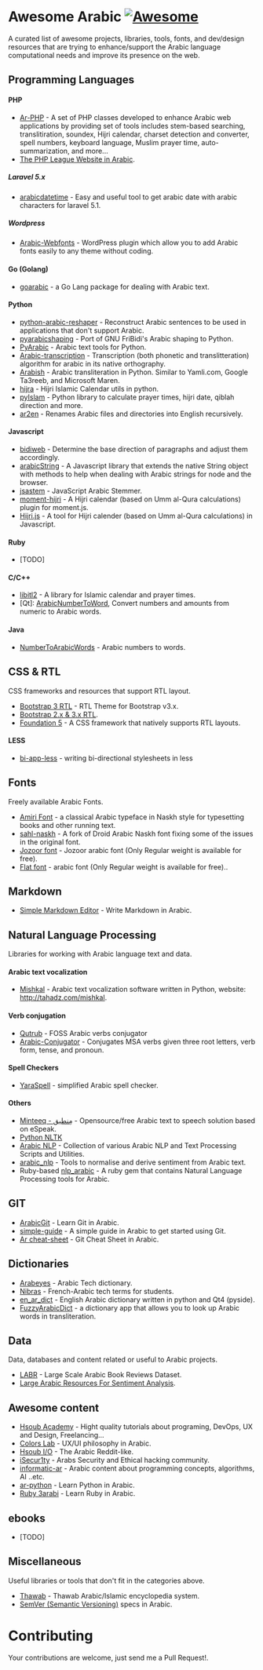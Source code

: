 # Awesome Arabic [![Awesome](https://cdn.rawgit.com/sindresorhus/awesome/d7305f38d29fed78fa85652e3a63e154dd8e8829/media/badge.svg)](https://github.com/sindresorhus/awesome)

A curated list of awesome projects, libraries, tools, fonts, and dev/design resources that are trying to enhance/support the Arabic language computational needs and improve its presence on the web.

## Programming Languages

#### PHP
* [Ar-PHP](http://www.ar-php.org/) - A set of PHP classes developed to enhance Arabic web applications by providing set of tools includes stem-based searching, translitiration, soundex, Hijri calendar, charset detection and converter, spell numbers, keyboard language, Muslim prayer time, auto-summarization, and more...
* [The PHP League Website in Arabic](https://thephpleague.com/ar/).

##### Laravel 5.x
* [arabicdatetime](https://github.com/maherelgamil/arabicdatetime) - Easy and useful tool to get arabic date with arabic characters for laravel 5.1.

##### Wordpress
* [Arabic-Webfonts](https://github.com/mandooox/Arabic-Webfonts) - WordPress plugin which allow you to add Arabic fonts easily to any theme without coding.

#### Go (Golang)
* [goarabic](https://github.com/01walid/goarabic) - a Go Lang package for dealing with Arabic text.

#### Python 
* [python-arabic-reshaper](https://github.com/mpcabd/python-arabic-reshaper) - Reconstruct Arabic sentences to be used in applications that don't support Arabic.
* [pyarabicshaping](https://github.com/behdad/pyarabicshaping) - Port of GNU FriBidi's Arabic shaping to Python.
* [PyArabic](https://pypi.python.org/pypi/PyArabic/0.4) - Arabic text tools for Python.
* [Arabic-transcription](https://github.com/cnnorris/Arabic-transcription) - Transcription (both phonetic and translitteration) algorithm for arabic in its native orthography.
* [Arabish](https://github.com/amasad/arabish) - Arabic transliteration in Python. Similar to Yamli.com, Google Ta3reeb, and Microsoft Maren.
* [hijra](https://github.com/ojuba-org/hijra) - Hijri Islamic Calendar utils in python.
* [pyIslam](https://github.com/abougouffa/pyIslam) - Python library to calculate prayer times, hijri date, qiblah direction and more.
* [ar2en](https://github.com/maherg/ar2en) - Renames Arabic files and directories into English recursively.

#### Javascript
* [bidiweb](https://github.com/hasenj/bidiweb) - Determine the base direction of paragraphs and adjust them accordingly.
* [arabicString](https://github.com/ahmads/arabicString) - A Javascript library that extends the native String object with methods to help when dealing with Arabic strings for node and the browser.
* [jsastem](https://github.com/ejtaal/jsastem) - JavaScript Arabic Stemmer.
* [moment-hijri](https://github.com/xsoh/moment-hijri) -  A Hijri calendar (based on Umm al-Qura calculations) plugin for moment.js.
* [Hijri.js](https://github.com/xsoh/Hijri.js) - A tool for Hijri calender (based on Umm al-Qura calculations) in Javascript.

#### Ruby
* [TODO]

#### C/C++
* [libitl2](https://github.com/sohaibafifi/libitl2) - A library for Islamic calendar and prayer times.
* [Qt]: [ArabicNumberToWord](https://github.com/01walid/ArabicNumberToWord), Convert numbers and amounts from numeric to Arabic words.

#### Java
* [NumberToArabicWords](https://github.com/bluemix/NumberToArabicWords) - Arabic numbers to words.


## CSS & RTL

CSS frameworks and resources that support RTL layout.

* [Bootstrap 3 RTL](https://github.com/morteza/bootstrap-rtl) - RTL Theme for Bootstrap v3.x.
* [Bootstrap 2.x & 3.x RTL](http://muayyad-alsadi.github.io/bootstrap-rtl/2.x/index.html).
* [Foundation 5](http://foundation.zurb.com/) - A CSS framework that natively supports RTL layouts.

#### LESS
* [bi-app-less](https://github.com/anasnakawa/bi-app-less) - writing bi-directional stylesheets in less
 
## Fonts

Freely available Arabic Fonts.

* [Amiri Font](http://www.amirifont.org) - a classical Arabic typeface in Naskh style for typesetting books and other running text.
* [sahl-naskh](https://github.com/khaledhosny/sahl-naskh) - A fork of Droid Arabic Naskh font fixing some of the issues in the original font.
* [Jozoor font](http://fonts.jozoor.com/jozoor-font/) - Jozoor arabic font (Only Regular weight is available for free).
* [Flat font](http://fonts.jozoor.com/flat-font/) - arabic font (Only Regular weight is available for free)..

## Markdown
* [Simple Markdown Editor](https://github.com/ahmadajmi/markdown-arabic) - Write Markdown in Arabic.


## Natural Language Processing

Libraries for working with Arabic language text and data.

#### Arabic text vocalization
* [Mishkal](https://github.com/linuxscout/mishkal) - Arabic text vocalization software written in Python, website: http://tahadz.com/mishkal.

#### Verb conjugation 
* [Qutrub](http://qutrub.arabeyes.org/) - FOSS Arabic verbs conjugator
* [Arabic-Conjugator](https://github.com/awillborn/Arabic-Conjugator) - Conjugates MSA verbs given three root letters, verb form, tense, and pronoun.

#### Spell Checkers
* [YaraSpell](https://github.com/linuxscout/yaraspell) - simplified Arabic spell checker.

#### Others
* [Minteeq - مِنطيق](http://arabic-tools.github.io/ar-espeak/) - Opensource/free Arabic text to speech solution based on eSpeak.
* [Python NLTK](https://github.com/nltk/nltk)
* [Arabic NLP](https://github.com/SemanticFrontiers/ArabicNLP) - Collection of various Arabic NLP and Text Processing Scripts and Utilities.
* [arabic_nlp](https://github.com/alexrutherford/arabic_nlp) - Tools to normalise and derive sentiment from Arabic text.
* Ruby-based [nlp_arabic](https://github.com/othmanela/nlp_arabic) - A ruby gem that contains Natural Language Processing tools for Arabic.

## GIT

* [ArabicGit](http://www.arabicgit.com/) - Learn Git in Arabic.
* [simple-guide](http://www.arabicgit.com/simple-guide/) - A simple guide in Arabic to get started using Git.
* [Ar cheat-sheet](http://www.git-tower.com/blog/git-cheat-sheet-ar) - Git Cheat Sheet in Arabic.

## Dictionaries

* [Arabeyes](http://www.arabeyes.org/%D8%A7%D9%84%D9%82%D8%A7%D9%85%D9%88%D8%B3_%D8%A7%D9%84%D8%AA%D9%82%D9%86%D9%8A) - Arabic Tech dictionary.
* [Nibras](https://github.com/01walid/Nibras) - French-Arabic tech terms for students.
* [en_ar_dict](https://github.com/devjustly/en_ar_dict) - English Arabic dictionary written in python and Qt4 (pyside).
* [FuzzyArabicDict](https://github.com/michelleful/FuzzyArabicDict) - a dictionary app that allows you to look up Arabic words in transliteration.

## Data

Data, databases and content related or useful to Arabic projects.

* [LABR](https://github.com/mohamedadaly/labr) - Large Scale Arabic Book Reviews Dataset.
* [Large Arabic Resources For Sentiment Analysis](https://github.com/hadyelsahar/large-arabic-sentiment-analysis-resouces).


## Awesome content

* [Hsoub Academy](http://academy.hsoub.com/) - Hight quality tutorials about programing, DevOps, UX and Design, Freelancing...
* [Colors Lab](http://www.colorslab.net/) - UX/UI philosophy in Arabic.
* [Hsoub I/O](https://io.hsoub.com/) - The Arabic Reddit-like.
* [iSecur1ty](http://www.isecur1ty.org/) - Arabs Security and Ethical hacking community.
* [informatic-ar](http://informatic-ar.com/) - Arabic content about programming concepts, algorithms, AI ..etc.
* [ar-python](http://www.ar-python.com/) - Learn Python in Arabic.
* [Ruby 3arabi](http://ruby3arabi.com/) - Learn Ruby in Arabic.

## ebooks
* [TODO]

## Miscellaneous

Useful libraries or tools that don't fit in the categories above.

* [Thawab](https://github.com/ojuba-org/thawab) - Thawab Arabic/Islamic encyclopedia system.
* [SemVer (Semantic Versioning)](http://semver.org/lang/ar/) specs in Arabic.

# Contributing

Your contributions are welcome, just send me a Pull Request!.

